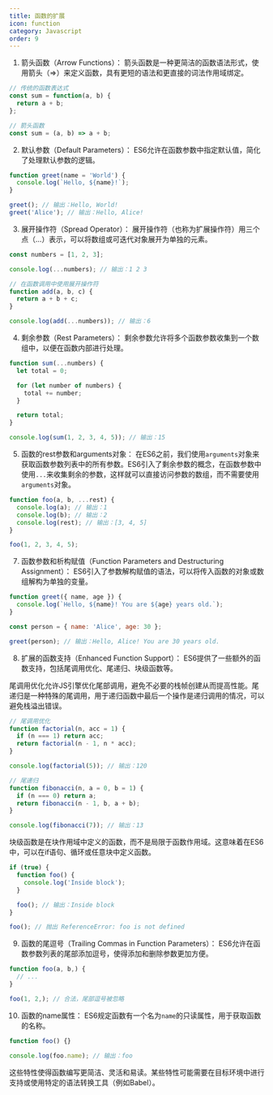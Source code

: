 ```yaml
---
title: 函数的扩展
icon: function
category: Javascript
order: 9
---
```

1. 箭头函数（Arrow Functions）：
   箭头函数是一种更简洁的函数语法形式，使用箭头（=>）来定义函数，具有更短的语法和更直接的词法作用域绑定。

```javascript
// 传统的函数表达式
const sum = function(a, b) {
  return a + b;
};

// 箭头函数
const sum = (a, b) => a + b;
```

2. 默认参数（Default Parameters）：
   ES6允许在函数参数中指定默认值，简化了处理默认参数的逻辑。

```javascript
function greet(name = 'World') {
  console.log(`Hello, ${name}!`);
}

greet(); // 输出：Hello, World!
greet('Alice'); // 输出：Hello, Alice!
```

3. 展开操作符（Spread Operator）：
   展开操作符（也称为扩展操作符）用三个点（...）表示，可以将数组或可迭代对象展开为单独的元素。

```javascript
const numbers = [1, 2, 3];

console.log(...numbers); // 输出：1 2 3

// 在函数调用中使用展开操作符
function add(a, b, c) {
  return a + b + c;
}

console.log(add(...numbers)); // 输出：6
```

4. 剩余参数（Rest Parameters）：
   剩余参数允许将多个函数参数收集到一个数组中，以便在函数内部进行处理。

```javascript
function sum(...numbers) {
  let total = 0;

  for (let number of numbers) {
    total += number;
  }

  return total;
}

console.log(sum(1, 2, 3, 4, 5)); // 输出：15
```

5. 函数的rest参数和arguments对象：
   在ES6之前，我们使用`arguments`对象来获取函数参数列表中的所有参数。ES6引入了剩余参数的概念，在函数参数中使用`...`来收集剩余的参数，这样就可以直接访问参数的数组，而不需要使用`arguments`对象。

```javascript
function foo(a, b, ...rest) {
  console.log(a); // 输出：1
  console.log(b); // 输出：2
  console.log(rest); // 输出：[3, 4, 5]
}

foo(1, 2, 3, 4, 5);
```

7. 函数参数和析构赋值（Function Parameters and Destructuring Assignment）：
   ES6引入了参数解构赋值的语法，可以将传入函数的对象或数组解构为单独的变量。

```javascript
function greet({ name, age }) {
  console.log(`Hello, ${name}! You are ${age} years old.`);
}

const person = { name: 'Alice', age: 30 };

greet(person); // 输出：Hello, Alice! You are 30 years old.
```

8. 扩展的函数支持（Enhanced Function Support）：
   ES6提供了一些额外的函数支持，包括尾调用优化、尾递归、块级函数等。

尾调用优化允许JS引擎优化尾部调用，避免不必要的栈帧创建从而提高性能。尾递归是一种特殊的尾调用，用于递归函数中最后一个操作是递归调用的情况，可以避免栈溢出错误。

```javascript
// 尾调用优化
function factorial(n, acc = 1) {
  if (n === 1) return acc;
  return factorial(n - 1, n * acc);
}

console.log(factorial(5)); // 输出：120

// 尾递归
function fibonacci(n, a = 0, b = 1) {
  if (n === 0) return a;
  return fibonacci(n - 1, b, a + b);
}

console.log(fibonacci(7)); // 输出：13
```

块级函数是在块作用域中定义的函数，而不是局限于函数作用域。这意味着在ES6中，可以在if语句、循环或任意块中定义函数。

```javascript
if (true) {
  function foo() {
    console.log('Inside block');
  }

  foo(); // 输出：Inside block
}

foo(); // 抛出 ReferenceError: foo is not defined
```

9. 函数的尾逗号（Trailing Commas in Function Parameters）：
   ES6允许在函数参数列表的尾部添加逗号，使得添加和删除参数更加方便。

```javascript
function foo(a, b,) {
  // ...
}

foo(1, 2,); // 合法，尾部逗号被忽略
```

10. 函数的name属性：
    ES6规定函数有一个名为`name`的只读属性，用于获取函数的名称。

```javascript
function foo() {}

console.log(foo.name); // 输出：foo
```

这些特性使得函数编写更简洁、灵活和易读。某些特性可能需要在目标环境中进行支持或使用特定的语法转换工具（例如Babel）。
